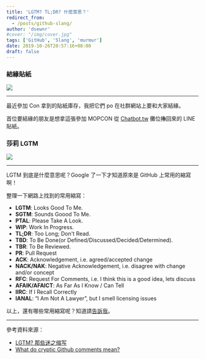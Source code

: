 ```yaml
---
title: 'LGTM? TL;DR? 什麼意思？'
redirect_from:
  - /posts/github-slang/
author: 'dsewnr'
#cover: "/img/cover.jpg"
tags: ['GitHub', 'Slang', 'murmur']
date: 2019-10-26T20:57:16+08:00
draft: false
---
```


### 結緣貼紙

![](/images/github-slang-0.jpg)

---

最近參加 Con 拿到的貼紙庫存，我把它們 po 在社群網站上要和大家結緣。

首位要結緣的朋友是想拿這張參加 MOPCON 從 [Chatbot.tw](http://chatbot.tw) 攤位~~擼~~回來的 LINE 貼紙。

### 莎莉 LGTM

![](/images/github-slang-1.jpg)

---

LGTM 到底是什麼意思呢？Google 了一下才知道原來是 GitHub 上常用的縮寫啊！

整理一下網路上找到的常用縮寫：

- **LGTM**: Looks Good To Me.
- **SGTM**: Sounds Goood To Me.
- **PTAL**: Please Take A Look.
- **WIP**: Work In Progress.
- **TL;DR**: Too Long; Don't Read.
- **TBD**: To Be Done(or Defined/Discussed/Decided/Determined).
- **TBR**: To Be Reviewed.
- **PR**: Pull Request
- **ACK**: Acknowledgement, i.e. agreed/accepted change
- **NACK/NAK**: Negative Acknowledgement, i.e. disagree with change and/or concept
- **RFC**: Request For Comments, i.e. I think this is a good idea, lets discuss
- **AFAIK/AFAICT**: As Far As I Know / Can Tell
- **IIRC**: If I Recall Correctly
- **IANAL**: “I Am Not A Lawyer”, but I smell licensing issues

以上，還有哪些常用縮寫呢？知道請[告訴我](mailto:hello@p3t.lu)。

---

參考資料來源：
- [LGTM? 那些迷之缩写](https://farer.org/2017/03/01/code-review-acronyms/)
- [What do cryptic Github comments mean?](https://www.freecodecamp.org/news/what-do-cryptic-github-comments-mean-9c1912bcc0a4/)
